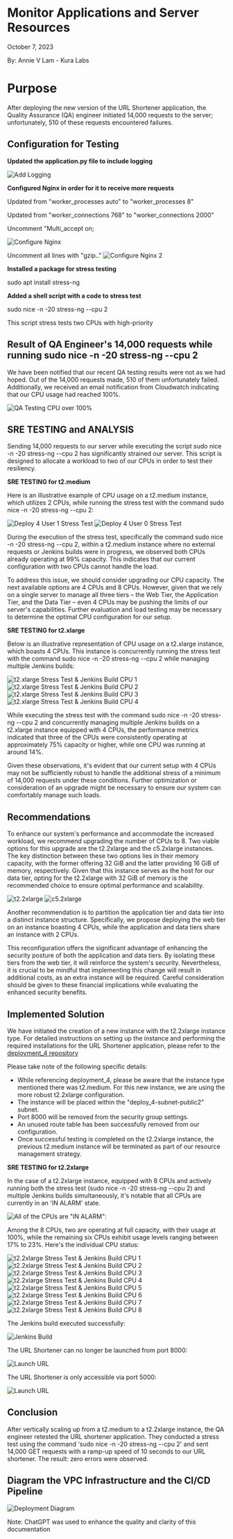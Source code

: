# Monitor Applications and Server Resources

October 7, 2023

By:  Annie V Lam - Kura Labs

# Purpose

After deploying the new version of the URL Shortener application, the Quality Assurance (QA) engineer initiated 14,000 requests to the server; unfortunately, 510 of these requests encountered failures.

## Configuration for Testing

**Updated the application.py file to include logging**

![Add Logging](images/Application_py_add_logging.png)

**Configured Nginx in order for it to receive more requests**

Updated from "worker_processes auto" to "worker_processes 8"

Updated from "worker_connections 768" to "worker_connections 2000"

Uncomment "Multi_accept on;

![Configure Nginx](images/Nginx_config_1.png)

Uncomment all lines with "gzip.."
![Configure Nginx 2](images/Nginx_config_2.png)

**Installed a package for stress testing**

sudo apt install stress-ng

**Added a shell script with a code to stress test**

sudo nice -n -20 stress-ng --cpu 2

This script stress tests two CPUs with high-priority

## Result of QA Engineer's 14,000 requests while running sudo nice -n -20 stress-ng --cpu 2

We have been notified that our recent QA testing results were not as we had hoped. Out of the 14,000 requests made, 510 of them unfortunately failed. Additionally, we received an email notification from Cloudwatch indicating that our CPU usage had reached 100%.

![QA Testing CPU over 100%](images/QA_Test_Notification.png)

## SRE TESTING and ANALYSIS

Sending 14,000 requests to our server while executing the script sudo nice -n -20 stress-ng --cpu 2 has significantly strained our server. This script is designed to allocate a workload to two of our CPUs in order to test their resiliency.

**SRE TESTING for t2.medium**

Here is an illustrative example of CPU usage on a t2.medium instance, which utilizes 2 CPUs, while running the stress test with the command sudo nice -n -20 stress-ng --cpu 2:

![Deploy 4 User 1 Stress Test](images/Deploy_4_user1_Stress_Test.png)
![Deploy 4 User 0 Stress Test](images/Deploy_4_user0_Stress_Test.png)

During the execution of the stress test, specifically the command sudo nice -n -20 stress-ng --cpu 2, within a t2.medium instance where no external requests or Jenkins builds were in progress, we observed both CPUs already operating at 99% capacity. This indicates that our current configuration with two CPUs cannot handle the load.

To address this issue, we should consider upgrading our CPU capacity. The next available options are 4 CPUs and 8 CPUs. However, given that we rely on a single server to manage all three tiers – the Web Tier, the Application Tier, and the Data Tier – even 4 CPUs may be pushing the limits of our server's capabilities. Further evaluation and load testing may be necessary to determine the optimal CPU configuration for our setup.

**SRE TESTING for t2.xlarge**

Below is an illustrative representation of CPU usage on a t2.xlarge instance, which boasts 4 CPUs. This instance is concurrently running the stress test with the command sudo nice -n -20 stress-ng --cpu 2 while managing multiple Jenkins builds:

![t2.xlarge Stress Test & Jenkins Build CPU 1](images/CPU_1_Deploy.png)
![t2.xlarge Stress Test & Jenkins Build CPU 2](images/CPU_2_Deploy.png)
![t2.xlarge Stress Test & Jenkins Build CPU 3](images/CPU_3_Deploy.png)
![t2.xlarge Stress Test & Jenkins Build CPU 4](images/CPU_4_Deploy.png)

While executing the stress test with the command sudo nice -n -20 stress-ng --cpu 2 and concurrently managing multiple Jenkins builds on a t2.xlarge instance equipped with 4 CPUs, the performance metrics indicated that three of the CPUs were consistently operating at approximately 75% capacity or higher, while one CPU was running at around 14%.

Given these observations, it's evident that our current setup with 4 CPUs may not be sufficiently robust to handle the additional stress of a minimum of 14,000 requests under these conditions. Further optimization or consideration of an upgrade might be necessary to ensure our system can comfortably manage such loads.

## Recommendations

To enhance our system's performance and accommodate the increased workload, we recommend upgrading the number of CPUs to 8. Two viable options for this upgrade are the t2.2xlarge and the c5.2xlarge instances. The key distinction between these two options lies in their memory capacity, with the former offering 32 GiB and the latter providing 16 GiB of memory, respectively. Given that this instance serves as the host for our data tier, opting for the t2.2xlarge with 32 GiB of memory is the recommended choice to ensure optimal performance and scalability.
   
![t2.2xlarge](images/t2.2xlarge.png)
![c5.2xlarge](images/c5.2xlarge.png)
   
Another recommendation is to partition the application tier and data tier into a distinct instance structure. Specifically, we propose deploying the web tier on an instance boasting 4 CPUs, while the application and data tiers share an instance with 2 CPUs.

This reconfiguration offers the significant advantage of enhancing the security posture of both the application and data tiers. By isolating these tiers from the web tier, it will reinforce the system's security. Nevertheless, it is crucial to be mindful that implementing this change will result in additional costs, as an extra instance will be required. Careful consideration should be given to these financial implications while evaluating the enhanced security benefits.

## Implemented Solution

We have initiated the creation of a new instance with the t2.2xlarge instance type. For detailed instructions on setting up the instance and performing the required installations for the URL Shortener application, please refer to the [deployment_4 repository](https://github.com/LamAnnieV/deployment_4.git) 

Please take note of the following specific details:
-  While referencing deployment_4, please be aware that the instance type mentioned there was t2.medium. For this new instance, we are using the more robust t2.2xlarge configuration.
-  The instance will be placed within the "deploy_4-subnet-public2" subnet.
-  Port 8000 will be removed from the security group settings.
-  An unused route table has been successfully removed from our configuration.
-  Once successful testing is completed on the t2.2xlarge instance, the previous t2.medium instance will be terminated as part of our resource management strategy.

**SRE TESTING for t2.2xlarge**

In the case of a t2.2xlarge instance, equipped with 8 CPUs and actively running both the stress test (sudo nice -n -20 stress-ng --cpu 2) and multiple Jenkins builds simultaneously, it's notable that all CPUs are currently in an 'IN ALARM' state.

![All of the CPUs are "IN ALARM":](images/t2.2xlarg_all_in_alarm.png)

Among the 8 CPUs, two are operating at full capacity, with their usage at 100%, while the remaining six CPUs exhibit usage levels ranging between 17% to 23%. Here's the individual CPU status:

![t2.2xlarge Stress Test & Jenkins Build CPU 1](images/CPU_1_all.png)
![t2.2xlarge Stress Test & Jenkins Build CPU 2](images/CPU_2_all.png)
![t2.2xlarge Stress Test & Jenkins Build CPU 3](images/CPU_3_all.png)
![t2.2xlarge Stress Test & Jenkins Build CPU 4](images/CPU_4_all.png)
![t2.2xlarge Stress Test & Jenkins Build CPU 5](images/CPU_5_all.png)
![t2.2xlarge Stress Test & Jenkins Build CPU 6](images/CPU_6_all.png)
![t2.2xlarge Stress Test & Jenkins Build CPU 7](images/CPU_7_all.png)
![t2.2xlarge Stress Test & Jenkins Build CPU 8](images/CPU_8_all.png)

The Jenkins build executed successfully:

![Jenkins Build](images/Jenkins_.png)

The URL Shortener can no longer be launched from port 8000:

![Launch URL](images/Port8000.png)

The URL Shortener is only accessible via port 5000:

![Launch URL](images/Port5000.png)

## Conclusion

After vertically scaling up from a t2.medium to a t2.2xlarge instance, the QA engineer retested the URL shortener application. They conducted a stress test using the command 'sudo nice -n -20 stress-ng --cpu 2' and sent 14,000 GET requests with a ramp-up speed of 10 seconds to our URL shortener. The result: zero errors were observed.

## Diagram the VPC Infrastructure and the CI/CD Pipeline

![Deployment Diagram](images/Deployment_Pipeline.png)

Note: ChatGPT was used to enhance the quality and clarity of this documentation
